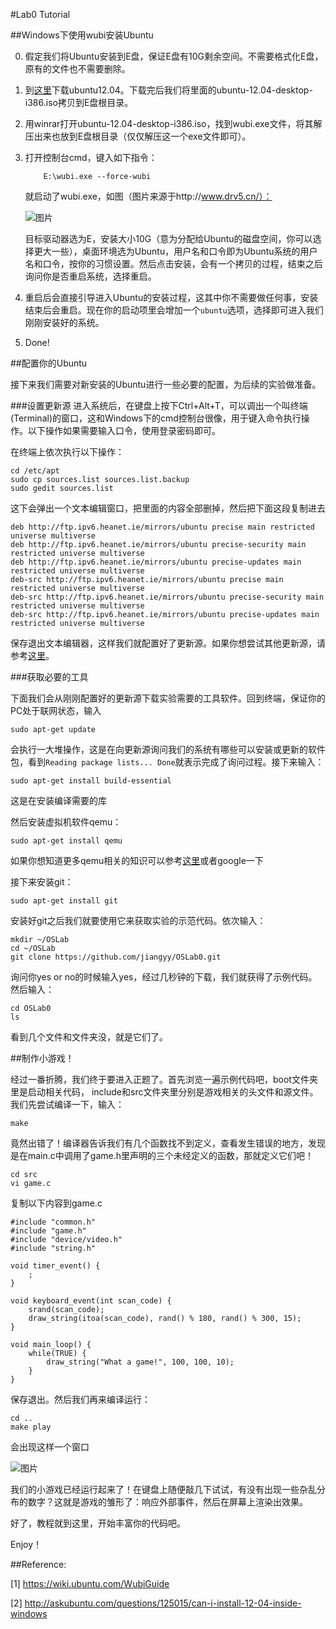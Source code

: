 ﻿#Lab0 Tutorial

##Windows下使用wubi安装Ubuntu

0.	假定我们将Ubuntu安装到E盘，保证E盘有10G剩余空间。不需要格式化E盘，原有的文件也不需要删除。 
1.	到[这里](http://zijingbt.njuftp.org/stats.html?id=52080 "ZiJingBT")下载ubuntu12.04。下载完后我们将里面的ubuntu-12.04-desktop-i386.iso拷贝到E盘根目录。
2.	用winrar打开ubuntu-12.04-desktop-i386.iso，找到wubi.exe文件，将其解压出来也放到E盘根目录（仅仅解压这一个exe文件即可）。
3.	打开控制台cmd，键入如下指令：

			E:\wubi.exe --force-wubi

	就启动了wubi.exe，如图（图片来源于http://www.drv5.cn/）：
	
	![图片](http://www.drv5.cn/sfinfo/UPic/2012-5/20125188104134041.gif)

	目标驱动器选为E，安装大小10G（意为分配给Ubuntu的磁盘空间，你可以选择更大一些），桌面环境选为Ubuntu，用户名和口令即为Ubuntu系统的用户名和口令，按你的习惯设置。然后点击安装，会有一个拷贝的过程，结束之后询问你是否重启系统，选择重启。
4.	重启后会直接引导进入Ubuntu的安装过程，这其中你不需要做任何事，安装结束后会重启。现在你的启动项里会增加一个`ubuntu`选项，选择即可进入我们刚刚安装好的系统。
5.	Done!

##配置你的Ubuntu

接下来我们需要对新安装的Ubuntu进行一些必要的配置，为后续的实验做准备。

###设置更新源
进入系统后，在键盘上按下Ctrl+Alt+T，可以调出一个叫终端(Terminal)的窗口，这和Windows下的cmd控制台很像，用于键入命令执行操作。以下操作如果需要输入口令，使用登录密码即可。

在终端上依次执行以下操作：

    cd /etc/apt
    sudo cp sources.list sources.list.backup
    sudo gedit sources.list

这下会弹出一个文本编辑窗口，把里面的内容全部删掉，然后把下面这段复制进去

    deb http://ftp.ipv6.heanet.ie/mirrors/ubuntu precise main restricted universe multiverse
    deb http://ftp.ipv6.heanet.ie/mirrors/ubuntu precise-security main restricted universe multiverse
    deb http://ftp.ipv6.heanet.ie/mirrors/ubuntu precise-updates main restricted universe multiverse
    deb-src http://ftp.ipv6.heanet.ie/mirrors/ubuntu precise main restricted universe multiverse
    deb-src http://ftp.ipv6.heanet.ie/mirrors/ubuntu precise-security main restricted universe multiverse
    deb-src http://ftp.ipv6.heanet.ie/mirrors/ubuntu precise-updates main restricted universe multiverse
    
保存退出文本编辑器，这样我们就配置好了更新源。如果你想尝试其他更新源，请参考[这里](http://my.oschina.net/rockbaby/blog/14711)。

###获取必要的工具

下面我们会从刚刚配置好的更新源下载实验需要的工具软件。回到终端，保证你的PC处于联网状态，输入
    
    sudo apt-get update
    
会执行一大堆操作，这是在向更新源询问我们的系统有哪些可以安装或更新的软件包，看到`Reading package lists... Done`就表示完成了询问过程。接下来输入：

    sudo apt-get install build-essential

这是在安装编译需要的库

然后安装虚拟机软件qemu：

    sudo apt-get install qemu
    
如果你想知道更多qemu相关的知识可以参考[这里](http://zh.wikipedia.org/wiki/QEMU)或者google一下

接下来安装git：

    sudo apt-get install git

安装好git之后我们就要使用它来获取实验的示范代码。依次输入：

    mkdir ~/OSLab
    cd ~/OSLab
    git clone https://github.com/jiangyy/OSLab0.git
    
询问你yes or no的时候输入yes，经过几秒钟的下载，我们就获得了示例代码。然后输入：

    cd OSLab0
    ls

看到几个文件和文件夹没，就是它们了。

##制作小游戏！

经过一番折腾，我们终于要进入正题了。首先浏览一遍示例代码吧，boot文件夹里是启动相关代码，
include和src文件夹里分别是游戏相关的头文件和源文件。我们先尝试编译一下，输入：

    make

竟然出错了！编译器告诉我们有几个函数找不到定义，查看发生错误的地方，发现是在main.c中调用了game.h里声明的三个未经定义的函数，那就定义它们吧！

    cd src
    vi game.c

复制以下内容到game.c

    #include "common.h"
    #include "game.h"
    #include "device/video.h"
    #include "string.h"
    
    void timer_event() {
        ;
    }
    
    void keyboard_event(int scan_code) {
        srand(scan_code);
        draw_string(itoa(scan_code), rand() % 180, rand() % 300, 15);
    }
    
    void main_loop() {
        while(TRUE) {
            draw_string("What a game!", 100, 100, 10);
        }
    }

保存退出。然后我们再来编译运行：
    
    cd ..
    make play
    
会出现这样一个窗口

![图片](http://t1.qpic.cn/mblogpic/bf4fa30ef37bb992bd2a/460.jpg)

我们的小游戏已经运行起来了！在键盘上随便敲几下试试，有没有出现一些杂乱分布的数字？这就是游戏的雏形了：响应外部事件，然后在屏幕上渲染出效果。

好了，教程就到这里，开始丰富你的代码吧。

Enjoy！

##Reference:

[1] https://wiki.ubuntu.com/WubiGuide

[2] http://askubuntu.com/questions/125015/can-i-install-12-04-inside-windows
